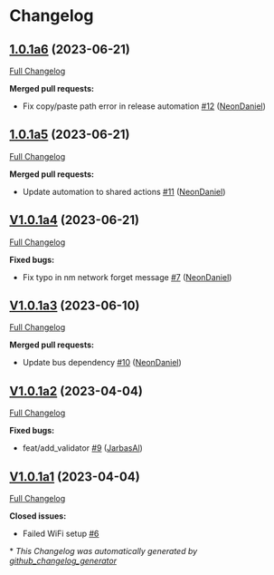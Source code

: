 # Changelog

## [1.0.1a6](https://github.com/OpenVoiceOS/ovos-PHAL-plugin-network-manager/tree/1.0.1a6) (2023-06-21)

[Full Changelog](https://github.com/OpenVoiceOS/ovos-PHAL-plugin-network-manager/compare/1.0.1a5...1.0.1a6)

**Merged pull requests:**

- Fix copy/paste path error in release automation [\#12](https://github.com/OpenVoiceOS/ovos-PHAL-plugin-network-manager/pull/12) ([NeonDaniel](https://github.com/NeonDaniel))

## [1.0.1a5](https://github.com/OpenVoiceOS/ovos-PHAL-plugin-network-manager/tree/1.0.1a5) (2023-06-21)

[Full Changelog](https://github.com/OpenVoiceOS/ovos-PHAL-plugin-network-manager/compare/V1.0.1a4...1.0.1a5)

**Merged pull requests:**

- Update automation to shared actions [\#11](https://github.com/OpenVoiceOS/ovos-PHAL-plugin-network-manager/pull/11) ([NeonDaniel](https://github.com/NeonDaniel))

## [V1.0.1a4](https://github.com/OpenVoiceOS/ovos-PHAL-plugin-network-manager/tree/V1.0.1a4) (2023-06-21)

[Full Changelog](https://github.com/OpenVoiceOS/ovos-PHAL-plugin-network-manager/compare/V1.0.1a3...V1.0.1a4)

**Fixed bugs:**

- Fix typo in nm network forget message [\#7](https://github.com/OpenVoiceOS/ovos-PHAL-plugin-network-manager/pull/7) ([NeonDaniel](https://github.com/NeonDaniel))

## [V1.0.1a3](https://github.com/OpenVoiceOS/ovos-PHAL-plugin-network-manager/tree/V1.0.1a3) (2023-06-10)

[Full Changelog](https://github.com/OpenVoiceOS/ovos-PHAL-plugin-network-manager/compare/V1.0.1a2...V1.0.1a3)

**Merged pull requests:**

- Update bus dependency [\#10](https://github.com/OpenVoiceOS/ovos-PHAL-plugin-network-manager/pull/10) ([NeonDaniel](https://github.com/NeonDaniel))

## [V1.0.1a2](https://github.com/OpenVoiceOS/ovos-PHAL-plugin-network-manager/tree/V1.0.1a2) (2023-04-04)

[Full Changelog](https://github.com/OpenVoiceOS/ovos-PHAL-plugin-network-manager/compare/V1.0.1a1...V1.0.1a2)

**Fixed bugs:**

- feat/add\_validator [\#9](https://github.com/OpenVoiceOS/ovos-PHAL-plugin-network-manager/pull/9) ([JarbasAl](https://github.com/JarbasAl))

## [V1.0.1a1](https://github.com/OpenVoiceOS/ovos-PHAL-plugin-network-manager/tree/V1.0.1a1) (2023-04-04)

[Full Changelog](https://github.com/OpenVoiceOS/ovos-PHAL-plugin-network-manager/compare/V1.0.0...V1.0.1a1)

**Closed issues:**

- Failed WiFi setup [\#6](https://github.com/OpenVoiceOS/ovos-PHAL-plugin-network-manager/issues/6)



\* *This Changelog was automatically generated by [github_changelog_generator](https://github.com/github-changelog-generator/github-changelog-generator)*
